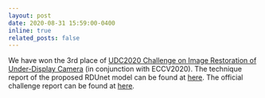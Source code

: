 ```yaml
---
layout: post
date: 2020-08-31 15:59:00-0400
inline: true
related_posts: false
---
```


We have won the 3rd place of [UDC2020 Challenge on Image Restoration of Under-Display Camera](https://rlq-tod.github.io/challenge2.html) (in conjunction with ECCV2020). The technique report of the proposed RDUnet model can be found at [here](https://link.springer.com/chapter/10.1007/978-3-030-68238-5_30). The official challenge report can be found at [here](https://arxiv.org/pdf/2008.07742).
